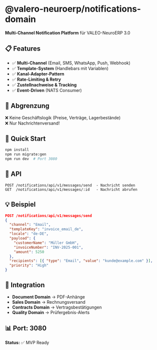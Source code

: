 # @valero-neuroerp/notifications-domain

**Multi-Channel Notification Platform** für VALEO-NeuroERP 3.0

## 📋 Features

- ✅ **Multi-Channel** (Email, SMS, WhatsApp, Push, Webhook)
- ✅ **Template-System** (Handlebars mit Variablen)
- ✅ **Kanal-Adapter-Pattern**
- ✅ **Rate-Limiting & Retry**
- ✅ **Zustellnachweise & Tracking**
- ✅ **Event-Driven** (NATS Consumer)

## 🚫 Abgrenzung

❌ Keine Geschäftslogik (Preise, Verträge, Lagerbestände)  
❌ Nur Nachrichtenversand!

## 🚀 Quick Start

```bash
npm install
npm run migrate:gen
npm run dev  # Port 3080
```

## 📡 API

```
POST /notifications/api/v1/messages/send  - Nachricht senden
GET  /notifications/api/v1/messages/:id   - Nachricht abrufen
```

## 💡 Beispiel

```json
POST /notifications/api/v1/messages/send
{
  "channel": "Email",
  "templateKey": "invoice_email_de",
  "locale": "de-DE",
  "payload": {
    "customerName": "Müller GmbH",
    "invoiceNumber": "INV-2025-001",
    "amount": 5250
  },
  "recipients": [{ "type": "Email", "value": "kunde@example.com" }],
  "priority": "High"
}
```

## 🔗 Integration

- **Document Domain** → PDF-Anhänge
- **Sales Domain** → Rechnungsversand
- **Contracts Domain** → Vertragsbestätigungen
- **Quality Domain** → Prüfergebnis-Alerts

## 📊 Port: 3080

**Status:** ✅ MVP Ready
